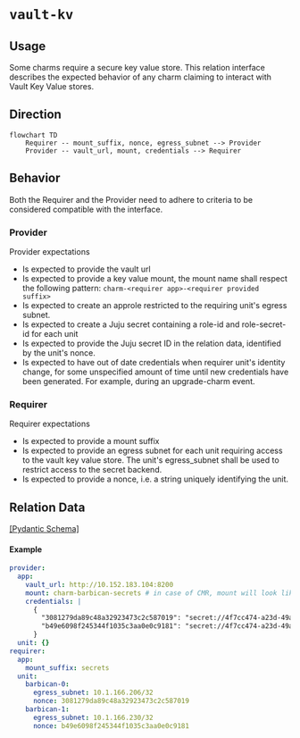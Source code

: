 # `vault-kv`

## Usage

Some charms require a secure key value store. This relation interface describes the expected behavior of any charm claiming to interact with Vault Key Value stores.

## Direction

```mermaid
flowchart TD
    Requirer -- mount_suffix, nonce, egress_subnet --> Provider
    Provider -- vault_url, mount, credentials --> Requirer
```

## Behavior

Both the Requirer and the Provider need to adhere to criteria to be considered compatible with the interface.

### Provider

Provider expectations

- Is expected to provide the vault url
- Is expected to provide a key value mount, the mount name shall respect the following pattern: `charm-<requirer app>-<requirer provided suffix>`
- Is expected to create an approle restricted to the requiring unit's egress subnet.
- Is expected to create a Juju secret containing a role-id and role-secret-id for each unit
- Is expected to provide the Juju secret ID in the relation data, identified by the unit's nonce.
- Is expected to have out of date credentials when requirer unit's identity change, for some unspecified amount of time
  until new credentials have been generated. For example, during an upgrade-charm event.

### Requirer

Requirer expectations

- Is expected to provide a mount suffix
- Is expected to provide an egress subnet for each unit requiring access to the vault key value store.
  The unit's egress_subnet shall be used to restrict access to the secret backend.
- Is expected to provide a nonce, i.e. a string uniquely identifying the unit.

## Relation Data

[\[Pydantic Schema\]](./schema.py)

#### Example

```yaml
provider:
  app:
    vault_url: http://10.152.183.104:8200
    mount: charm-barbican-secrets # in case of CMR, mount will look like `charm-remote-fd7bc6a8c2d54d748ec3822da5abf0bc-secrets`
    credentials: |
      {
        "3081279da89c48a32923473c2c587019": "secret://4f7cc474-a23d-49a2-8b6e-9835c1e08325/cjk5slcrl3uc767oebp0",
        "b49e6098f245344f1035c3aa0e0c9181": "secret://4f7cc474-a23d-49a2-8b6e-9835c1e08325/cjk5slcrl3uc767oebpg"
      }
  unit: {}
requirer:
  app:
    mount_suffix: secrets
  unit:
    barbican-0:
      egress_subnet: 10.1.166.206/32
      nonce: 3081279da89c48a32923473c2c587019
    barbican-1:
      egress_subnet: 10.1.166.230/32
      nonce: b49e6098f245344f1035c3aa0e0c9181
```
